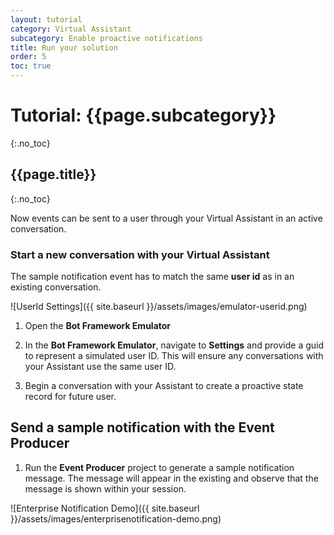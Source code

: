 ```yaml
---
layout: tutorial
category: Virtual Assistant
subcategory: Enable proactive notifications
title: Run your solution
order: 5
toc: true
---
```


# Tutorial: {{page.subcategory}}
{:.no_toc}
## {{page.title}}
{:.no_toc}

Now events can be sent to a user through your Virtual Assistant in an active conversation.

### Start a new conversation with your Virtual Assistant

The sample notification event has to match the same **user id** as in an existing conversation.

![UserId Settings]({{ site.baseurl }}/assets/images/emulator-userid.png)

1. Open the **Bot Framework Emulator** 

1. In the **Bot Framework Emulator**, navigate to **Settings** and provide a guid to represent a simulated user ID. This will ensure any conversations with your Assistant use the same user ID.

1. Begin a conversation with your Assistant to create a proactive state record for future user.

## Send a sample notification with the Event Producer

1. Run the **Event Producer** project to generate a sample notification message. The message will appear in the existing 
and observe that the message is shown within your session.

![Enterprise Notification Demo]({{ site.baseurl }}/assets/images/enterprisenotification-demo.png)